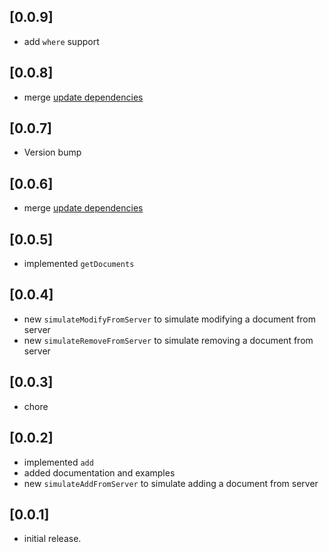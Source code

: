 ## [0.0.9]
* add `where` support

## [0.0.8]
* merge [update dependencies](https://github.com/ozanturksever/mock_cloud_firestore/pull/6)

## [0.0.7]
* Version bump

## [0.0.6]
* merge [update dependencies](https://github.com/ozanturksever/mock_cloud_firestore/pull/3)

## [0.0.5]
* implemented `getDocuments`

## [0.0.4]

* new `simulateModifyFromServer` to simulate modifying a document from server
* new `simulateRemoveFromServer` to simulate removing a document from server

## [0.0.3]
* chore

## [0.0.2]

* implemented `add`
* added documentation and examples
* new `simulateAddFromServer` to simulate adding a document from server

## [0.0.1]

* initial release.
